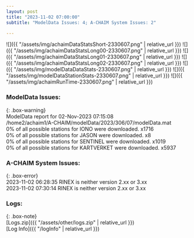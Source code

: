 ```yaml
---
layout: post
title: "2023-11-02 07:00:00"
subtitle: "ModelData Issues: 4; A-CHAIM System Issues: 2"

---
```


![]({{ "/assets/img/achaimDataStatsShort-2330607.png" | relative_url }})
![]({{ "/assets/img/achaimDataStatsLong00-2330607.png" | relative_url }})
![]({{ "/assets/img/achaimDataStatsLong01-2330607.png" | relative_url }})
![]({{ "/assets/img/achaimDataStatsLong02-2330607.png" | relative_url }})
![]({{ "/assets/img/modelDataDataStats-2330607.png" | relative_url }})
![]({{ "/assets/img/modelDataStationStats-2330607.png" | relative_url }})
![]({{ "/assets/img/achaimRunTime-2330607.png" | relative_url }})


### ModelData Issues:  
  
{: .box-warning}  
 ModelData report for 02-Nov-2023 07:15:08   
 /home2/achaim1/A-CHAIM/modelData/2023/306/07/modelData.mat   
 0% of all possible stations for IONO were downloaded. x1716   
 0% of all possible stations for JASON were downloaded. x8   
 0% of all possible stations for SENTINEL were downloaded. x1019   
 0% of all possible stations for KARTVERKET were downloaded. x5937   
  
### A-CHAIM System Issues:  
  
{: .box-error}  
2023-11-02 06:28:35 RINEX is neither version 2.xx or 3.xx  
2023-11-02 07:30:14 RINEX is neither version 2.xx or 3.xx  

### Logs:  
  
{: .box-note}  
[Logs.zip]({{ "/assets/other/logs.zip" | relative_url }})  
[Log Info]({{ "/logInfo" | relative_url }})  
